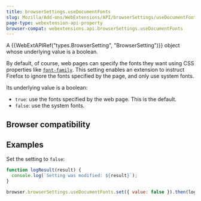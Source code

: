 ```yaml
---
title: browserSettings.useDocumentFonts
slug: Mozilla/Add-ons/WebExtensions/API/browserSettings/useDocumentFonts
page-type: webextension-api-property
browser-compat: webextensions.api.browserSettings.useDocumentFonts
---
```




A {{WebExtAPIRef("types.BrowserSetting", "BrowserSetting")}} object whose underlying value is a boolean.

By default, of course, web pages can specify the fonts they want using CSS properties like [`font-family`](/Web/CSS/font-family). This setting enables an extension to instruct Firefox to ignore the fonts specified by the page, and only use system fonts.

Its underlying value is a boolean:

- `true`: use the fonts specified by the web page. This is the default.
- `false`: use the system fonts.

## Browser compatibility



## Examples

Set the setting to `false`:

```js
function logResult(result) {
  console.log(`Setting was modified: ${result}`);
}

browser.browserSettings.useDocumentFonts.set({ value: false }).then(logResult);
```


